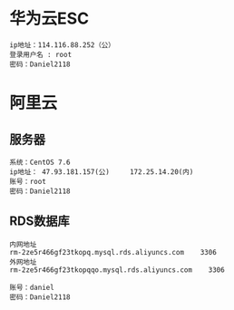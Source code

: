# 华为云ESC

```
ip地址：114.116.88.252（公） 
登录用户名 : root
密码：Daniel2118
```

# 阿里云

## 服务器

```
系统：CentOS 7.6
ip地址： 47.93.181.157(公)     172.25.14.20(内) 
账号：root
密码：Daniel2118
```

## RDS数据库

```
内网地址
rm-2ze5r466gf23tkopq.mysql.rds.aliyuncs.com    3306
外网地址
rm-2ze5r466gf23tkopqqo.mysql.rds.aliyuncs.com    3306

账号：daniel
密码：Daniel2118
```

